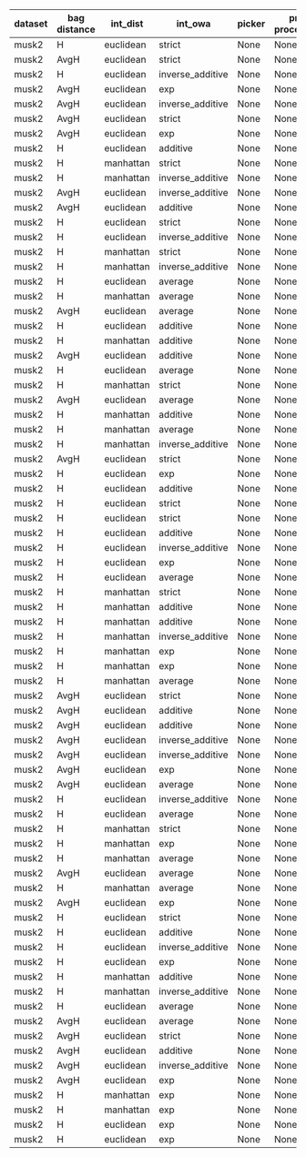 | dataset | bag distance | int_dist | int_owa | picker | pre-processors | norm | Aggr | Accuracy | F1 | TP | TN | FP | FN |
|---------|--------------|----------|---------|--------|----------------|------|------|----------|----|----|----|----|----|
| musk2 | H | euclidean  | strict | None | None  |  None | strict |0.83 | 0.83|38|45|15|2|
| musk2 | AvgH | euclidean  | strict | None | None  |  None | strict |0.83 | 0.83|37|46|14|3|
| musk2 | H | euclidean  | inverse_additive | None | None  |  None | strict |0.82 | 0.82|36|46|14|4|
| musk2 | AvgH | euclidean  | exp | None | None  |  None | strict |0.82 | 0.82|34|48|12|6|
| musk2 | AvgH | euclidean  | inverse_additive | None | None  |  None | strict |0.81 | 0.81|35|46|14|5|
| musk2 | AvgH | euclidean  | strict | None | None  |  None | inverse_additive |0.8 | 0.8|39|41|19|1|
| musk2 | AvgH | euclidean  | exp | None | None  |  None | inverse_additive |0.77 | 0.77|36|41|19|4|
| musk2 | H | euclidean  | additive | None | None  |  None | strict |0.75 | 0.75|37|38|22|3|
| musk2 | H | manhattan  | strict | None | None  |  None | strict |0.75 | 0.75|32|43|17|8|
| musk2 | H | manhattan  | inverse_additive | None | None  |  None | strict |0.75 | 0.75|34|41|19|6|
| musk2 | AvgH | euclidean  | inverse_additive | None | None  |  None | inverse_additive |0.75 | 0.75|40|35|25|0|
| musk2 | AvgH | euclidean  | additive | None | None  |  None | strict |0.74 | 0.74|36|38|22|4|
| musk2 | H | euclidean  | strict | None | None  |  None | inverse_additive |0.72 | 0.72|39|33|27|1|
| musk2 | H | euclidean  | inverse_additive | None | None  |  None | inverse_additive |0.72 | 0.72|39|33|27|1|
| musk2 | H | manhattan  | strict | None | None  |  None | inverse_additive |0.72 | 0.72|36|36|24|4|
| musk2 | H | manhattan  | inverse_additive | None | None  |  None | inverse_additive |0.72 | 0.72|38|34|26|2|
| musk2 | H | euclidean  | average | None | None  |  None | strict |0.7 | 0.7|35|35|25|5|
| musk2 | H | manhattan  | average | None | None  |  None | strict |0.7 | 0.7|30|40|20|10|
| musk2 | AvgH | euclidean  | average | None | None  |  None | strict |0.7 | 0.7|35|35|25|5|
| musk2 | H | euclidean  | additive | None | None  |  None | inverse_additive |0.68 | 0.68|39|29|31|1|
| musk2 | H | manhattan  | additive | None | None  |  None | strict |0.68 | 0.68|32|36|24|8|
| musk2 | AvgH | euclidean  | additive | None | None  |  None | inverse_additive |0.68 | 0.68|39|29|31|1|
| musk2 | H | euclidean  | average | None | None  |  None | inverse_additive |0.67 | 0.67|38|29|31|2|
| musk2 | H | manhattan  | strict | None | None  |  None | additive |0.67 | 0.67|40|27|33|0|
| musk2 | AvgH | euclidean  | average | None | None  |  None | inverse_additive |0.67 | 0.67|38|29|31|2|
| musk2 | H | manhattan  | additive | None | None  |  None | inverse_additive |0.66 | 0.66|38|28|32|2|
| musk2 | H | manhattan  | average | None | None  |  None | inverse_additive |0.64 | 0.64|38|26|34|2|
| musk2 | H | manhattan  | inverse_additive | None | None  |  None | additive |0.63 | 0.63|40|23|37|0|
| musk2 | AvgH | euclidean  | strict | None | None  |  None | additive |0.63 | 0.63|40|23|37|0|
| musk2 | H | euclidean  | exp | None | None  |  None | strict |0.62 | 0.62|3|59|1|37|
| musk2 | H | euclidean  | additive | None | None  |  None | additive |0.61 | 0.61|40|21|39|0|
| musk2 | H | euclidean  | strict | None | None  |  None | additive |0.6 | 0.6|40|20|40|0|
| musk2 | H | euclidean  | strict | None | None  |  None | exp |0.6 | 0.6|0|60|0|40|
| musk2 | H | euclidean  | additive | None | None  |  None | exp |0.6 | 0.6|0|60|0|40|
| musk2 | H | euclidean  | inverse_additive | None | None  |  None | exp |0.6 | 0.6|0|60|0|40|
| musk2 | H | euclidean  | exp | None | None  |  None | exp |0.6 | 0.6|0|60|0|40|
| musk2 | H | euclidean  | average | None | None  |  None | exp |0.6 | 0.6|0|60|0|40|
| musk2 | H | manhattan  | strict | None | None  |  None | exp |0.6 | 0.6|0|60|0|40|
| musk2 | H | manhattan  | additive | None | None  |  None | additive |0.6 | 0.6|40|20|40|0|
| musk2 | H | manhattan  | additive | None | None  |  None | exp |0.6 | 0.6|0|60|0|40|
| musk2 | H | manhattan  | inverse_additive | None | None  |  None | exp |0.6 | 0.6|0|60|0|40|
| musk2 | H | manhattan  | exp | None | None  |  None | strict |0.6 | 0.6|2|58|2|38|
| musk2 | H | manhattan  | exp | None | None  |  None | exp |0.6 | 0.6|0|60|0|40|
| musk2 | H | manhattan  | average | None | None  |  None | exp |0.6 | 0.6|0|60|0|40|
| musk2 | AvgH | euclidean  | strict | None | None  |  None | exp |0.6 | 0.6|0|60|0|40|
| musk2 | AvgH | euclidean  | additive | None | None  |  None | additive |0.6 | 0.6|40|20|40|0|
| musk2 | AvgH | euclidean  | additive | None | None  |  None | exp |0.6 | 0.6|0|60|0|40|
| musk2 | AvgH | euclidean  | inverse_additive | None | None  |  None | additive |0.6 | 0.6|40|20|40|0|
| musk2 | AvgH | euclidean  | inverse_additive | None | None  |  None | exp |0.6 | 0.6|0|60|0|40|
| musk2 | AvgH | euclidean  | exp | None | None  |  None | exp |0.6 | 0.6|0|60|0|40|
| musk2 | AvgH | euclidean  | average | None | None  |  None | exp |0.6 | 0.6|0|60|0|40|
| musk2 | H | euclidean  | inverse_additive | None | None  |  None | additive |0.59 | 0.59|40|19|41|0|
| musk2 | H | euclidean  | average | None | None  |  None | additive |0.59 | 0.59|40|19|41|0|
| musk2 | H | manhattan  | strict | None | None  |  None | average |0.59 | 0.59|40|19|41|0|
| musk2 | H | manhattan  | exp | None | None  |  None | inverse_additive |0.59 | 0.59|0|59|1|40|
| musk2 | H | manhattan  | average | None | None  |  None | additive |0.59 | 0.59|40|19|41|0|
| musk2 | AvgH | euclidean  | average | None | None  |  None | additive |0.59 | 0.59|40|19|41|0|
| musk2 | H | manhattan  | average | None | None  |  None | average |0.58 | 0.58|40|18|42|0|
| musk2 | AvgH | euclidean  | exp | None | None  |  None | additive |0.58 | 0.58|38|20|40|2|
| musk2 | H | euclidean  | strict | None | None  |  None | average |0.57 | 0.57|40|17|43|0|
| musk2 | H | euclidean  | additive | None | None  |  None | average |0.57 | 0.57|40|17|43|0|
| musk2 | H | euclidean  | inverse_additive | None | None  |  None | average |0.57 | 0.57|40|17|43|0|
| musk2 | H | euclidean  | exp | None | None  |  None | inverse_additive |0.57 | 0.57|7|50|10|33|
| musk2 | H | manhattan  | additive | None | None  |  None | average |0.57 | 0.57|40|17|43|0|
| musk2 | H | manhattan  | inverse_additive | None | None  |  None | average |0.57 | 0.57|40|17|43|0|
| musk2 | H | euclidean  | average | None | None  |  None | average |0.55 | 0.55|40|15|45|0|
| musk2 | AvgH | euclidean  | average | None | None  |  None | average |0.55 | 0.55|40|15|45|0|
| musk2 | AvgH | euclidean  | strict | None | None  |  None | average |0.54 | 0.54|40|14|46|0|
| musk2 | AvgH | euclidean  | additive | None | None  |  None | average |0.54 | 0.54|40|14|46|0|
| musk2 | AvgH | euclidean  | inverse_additive | None | None  |  None | average |0.54 | 0.54|40|14|46|0|
| musk2 | AvgH | euclidean  | exp | None | None  |  None | average |0.53 | 0.53|39|14|46|1|
| musk2 | H | manhattan  | exp | None | None  |  None | average |0.47 | 0.47|25|22|38|15|
| musk2 | H | manhattan  | exp | None | None  |  None | additive |0.44 | 0.44|21|23|37|19|
| musk2 | H | euclidean  | exp | None | None  |  None | average |0.42 | 0.42|29|13|47|11|
| musk2 | H | euclidean  | exp | None | None  |  None | additive |0.41 | 0.41|27|14|46|13|
